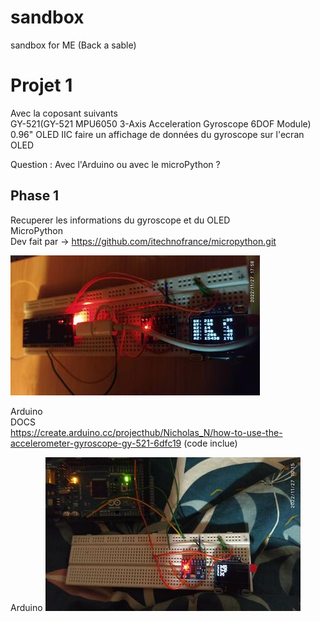 # sandbox
sandbox for ME (Back a sable)

# Projet 1
Avec la coposant suivants <br>
                           GY-521(GY-521 MPU6050 3-Axis Acceleration Gyroscope 6DOF Module) <br>
                           0.96" OLED IIC faire un affichage de données du gyroscope sur l'ecran OLED <br>

Question : Avec l'Arduino ou avec le microPython ?

  ## Phase 1
 
 Recuperer les informations du gyroscope et du OLED <br>
MicroPython <br> 
     Dev fait par -> https://github.com/itechnofrance/micropython.git
     
   <img src="https://github.com/rastayaka/sandbox/blob/main/media/IMG_20221127_175850.jpg" alt="RP2040 Micropthon">
  
  Arduino <br>
    DOCS <br>
      https://create.arduino.cc/projecthub/Nicholas_N/how-to-use-the-accelerometer-gyroscope-gy-521-6dfc19
      (code inclue)
  <br>
  
  Arduino
  <img src="https://github.com/rastayaka/sandbox/blob/main/media/IMG_20221127_101554.jpg" alt="Arduino MEGA">

